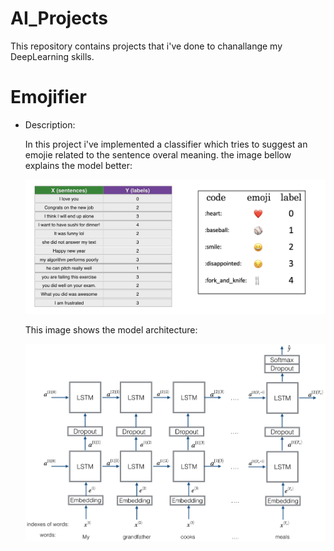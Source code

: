 # AI_Projects
This repository contains projects that i've done to chanallange my DeepLearning skills.

# Emojifier

- Description:

  In this project i've implemented a classifier which tries to suggest an emojie related to the sentence overal meaning. the image bellow explains the model better:
  
  ![](Emojify/images/dataset_emojifier.png)
  
  This image shows the model architecture:
  
  ![](Emojify/images/emojifier.png)
  
